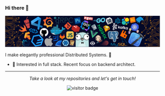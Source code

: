 ### Hi there 👋

<!--
**evil0th/evil0th** is a ✨ _special_ ✨ repository because its `README.md` (this file) appears on your GitHub profile.

Here are some ideas to get you started:

- 🔭 I’m currently working on ...
- 🌱 I’m currently learning ...
- 👯 I’m looking to collaborate on ...
- 🤔 I’m looking for help with ...
- 💬 Ask me about ...
- 📫 How to reach me: ...
- 😄 Pronouns: ...
- ⚡ Fun fact: ...
-->

![](https://github.com/evil0th/evil0th/blob/master/assets/header.png)

I make elegantly professional Distributed Systems. 🌈    

* 🧐   Interested in full stack. Recent focus on backend architect.

<hr>
<p align="center">
  <i>Take a look at my repositories and let's get in touch!</i>

<!--
<p align="center">
<a href= "https://www.linkedin.com/in/halffrost/"><img src="https://img.icons8.com/material-outlined/30/000000/linkedin.png"/></a>
<a href= "https://twitter.com/halffrost"><img src="https://img.icons8.com/material-outlined/30/000000/twitter.png"/></a>
<a href= "https://halfrost.com"><img src="https://img.icons8.com/material-outlined/27/000000/geography.png"/></a>
</p>
-->

<p  align="center">
<!--<img src="https://visitor-badge.glitch.me/badge?page_id=evil0th.evil0th" alt="visitor badge"/>-->
<img src="https://visitor-badge.laobi.icu/badge?page_id=evil0th.evil0th" alt="visitor badge"/>       
</p>

</p>
